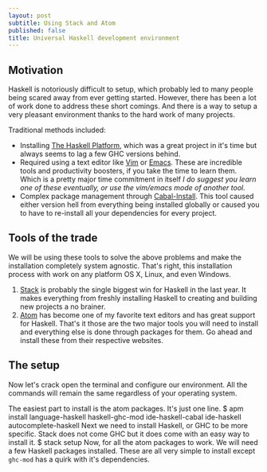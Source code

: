 ```yaml
---
layout: post
subtitle: Using Stack and Atom
published: false
title: Universal Haskell development environment
---
```


## Motivation
Haskell is notoriously difficult to setup, which probably led to many people being scared away from ever getting started. However, there has been a lot of work done to address these short comings. And there is a way to setup a very pleasant environment thanks to the hard work of many projects.

Traditional methods included:
* Installing [The Haskell Platform](https://www.haskell.org/platform/), which was a great project in it's time but always seems to lag a few GHC versions behind.
* Required using a text editor like [Vim](http://www.vim.org/) or [Emacs](https://www.gnu.org/software/emacs/). These are incredible tools and productivity boosters, if you take the time to learn them. Which is a pretty major time commitment in itself *I do suggest you learn one of these eventually, or use the vim/emacs mode of another tool.*
* Complex package management through [Cabal-Install](https://wiki.haskell.org/Cabal-Install). This tool caused either version hell from everything being installed globally or caused you to have to re-install all your dependencies for every project.

## Tools of the trade
We will be using these tools to solve the above problems and make the installation completely system agnostic. That's right, this installation process with work on any platform OS X, Linux, and even Windows.
1. [Stack](http://docs.haskellstack.org/) is probably the single biggest win for Haskell in the last year. It makes everything from freshly installing Haskell to creating and building new projects a no brainer.
2. [Atom](https://atom.io/) has become one of my favorite text editors and has great support for Haskell.
That's it those are the two major tools you will need to install and everything else is done through packages for them. Go ahead and install these from their respective websites.
## The setup
Now let's crack open the terminal and configure our environment. All the commands will remain the same regardless of your operating system. 

The easiest part to install is the atom packages. It's just one line.
    $ apm install language-haskell haskell-ghc-mod ide-haskell-cabal ide-haskell autocomplete-haskell
Next we need to install Haskell, or GHC to be more specific. Stack does not come GHC but it does come with an easy way to install it.
    $ stack setup
Now, for all the atom packages to work. We will need a few Haskell packages installed. These are all very simple to install except `ghc-mod` has a quirk with it's dependencies.

